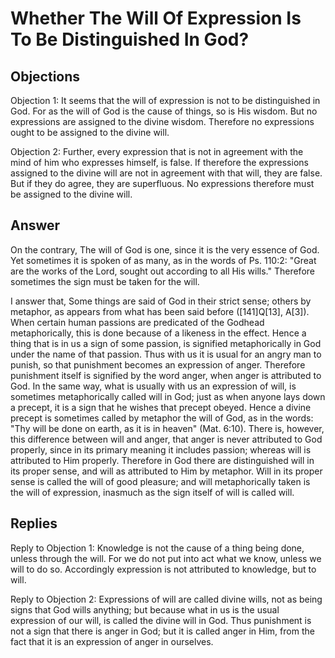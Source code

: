 # Whether The Will Of Expression Is To Be Distinguished In God?

## Objections

Objection 1: It seems that the will of expression is not to be distinguished in God. For as the will of God is the cause of things, so is His wisdom. But no expressions are assigned to the divine wisdom. Therefore no expressions ought to be assigned to the divine will.

Objection 2: Further, every expression that is not in agreement with the mind of him who expresses himself, is false. If therefore the expressions assigned to the divine will are not in agreement with that will, they are false. But if they do agree, they are superfluous. No expressions therefore must be assigned to the divine will.

## Answer

On the contrary, The will of God is one, since it is the very essence of God. Yet sometimes it is spoken of as many, as in the words of Ps. 110:2: "Great are the works of the Lord, sought out according to all His wills." Therefore sometimes the sign must be taken for the will.

I answer that, Some things are said of God in their strict sense; others by metaphor, as appears from what has been said before ([141]Q[13], A[3]). When certain human passions are predicated of the Godhead metaphorically, this is done because of a likeness in the effect. Hence a thing that is in us a sign of some passion, is signified metaphorically in God under the name of that passion. Thus with us it is usual for an angry man to punish, so that punishment becomes an expression of anger. Therefore punishment itself is signified by the word anger, when anger is attributed to God. In the same way, what is usually with us an expression of will, is sometimes metaphorically called will in God; just as when anyone lays down a precept, it is a sign that he wishes that precept obeyed. Hence a divine precept is sometimes called by metaphor the will of God, as in the words: "Thy will be done on earth, as it is in heaven" (Mat. 6:10). There is, however, this difference between will and anger, that anger is never attributed to God properly, since in its primary meaning it includes passion; whereas will is attributed to Him properly. Therefore in God there are distinguished will in its proper sense, and will as attributed to Him by metaphor. Will in its proper sense is called the will of good pleasure; and will metaphorically taken is the will of expression, inasmuch as the sign itself of will is called will.

## Replies

Reply to Objection 1: Knowledge is not the cause of a thing being done, unless through the will. For we do not put into act what we know, unless we will to do so. Accordingly expression is not attributed to knowledge, but to will.

Reply to Objection 2: Expressions of will are called divine wills, not as being signs that God wills anything; but because what in us is the usual expression of our will, is called the divine will in God. Thus punishment is not a sign that there is anger in God; but it is called anger in Him, from the fact that it is an expression of anger in ourselves.